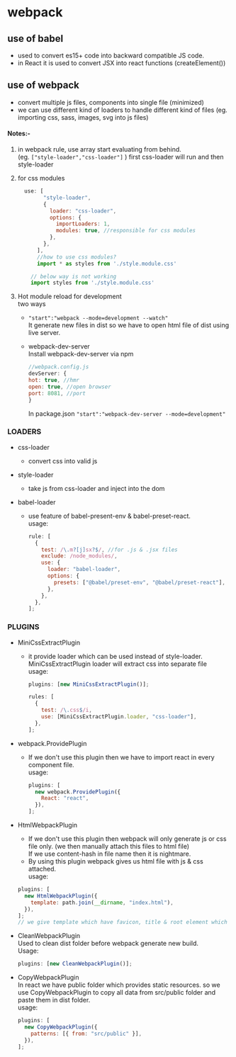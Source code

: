 # webpack

## use of babel

- used to convert es15+ code into backward compatible JS code.
- in React it is used to convert JSX into react functions (createElement())

## use of webpack

- convert multiple js files, components into single file (minimized)
- we can use different kind of loaders to handle different kind of files (eg. importing css, sass, images, svg into js files)

#### Notes:-

1.  in webpack rule, use array start evaluating from behind. <br/>
    (eg. `["style-loader","css-loader"]` ) first css-loader will run and then style-loader
2.  for css modules

    ```js
      use: [
            "style-loader",
            {
              loader: "css-loader",
              options: {
                importLoaders: 1,
                modules: true, //responsible for css modules
              },
            },
          ],
          //how to use css modules?
          import * as styles from './style.module.css'

        // below way is not working
        import styles from './style.module.css'
    ```

3.  Hot module reload for development<br/>
    two ways

    - `"start":"webpack --mode=development --watch"`<br/>
      It generate new files in dist so we have to open html file of dist using live server.
    - webpack-dev-server<br/>
      Install webpack-dev-server via npm

      ```js
      //webpack.config.js
      devServer: {
      hot: true, //hmr
      open: true, //open browser
      port: 8081, //port
      }
      ```

      In package.json `"start":"webpack-dev-server --mode=development"`

### LOADERS

- css-loader
  - convert css into valid js
- style-loader
  - take js from css-loader and inject into the dom
- babel-loader

  - use feature of babel-present-env & babel-preset-react.<br/>
    usage:

    ```js
    rule: [
      {
        test: /\.m?[j]sx?$/, //for .js & .jsx files
        exclude: /node_modules/,
        use: {
          loader: "babel-loader",
          options: {
            presets: ["@babel/preset-env", "@babel/preset-react"],
          },
        },
      },
    ];
    ```

### PLUGINS

- MiniCssExtractPlugin

  - it provide loader which can be used instead of style-loader.<br/>
    MiniCssExtractPlugin loader will extract css into separate file<br/>
    usage:

    ```js
    plugins: [new MiniCssExtractPlugin()];

    rules: [
      {
        test: /\.css$/i,
        use: [MiniCssExtractPlugin.loader, "css-loader"],
      },
    ];
    ```

- webpack.ProvidePlugin
  - If we don't use this plugin then we have to import react in every component file.<br/>
    usage:
    ```js
    plugins: [
      new webpack.ProvidePlugin({
        React: "react",
      }),
    ];
    ```
- HtmlWebpackPlugin
  - If we don't use this plugin then webpack will only generate js or css file only. (we then manually attach this files to html file)<br/>
    If we use content-hash in file name then it is nightmare.
  - By using this plugin webpack gives us html file with js & css attached.<br/>
    usage:
  ```js
  plugins: [
    new HtmlWebpackPlugin({
      template: path.join(__dirname, "index.html"),
    }),
  ];
  // we give template which have favicon, title & root element which react needs.
  ```
- CleanWebpackPlugin<br/>
  Used to clean dist folder before webpack generate new build.<br/>
  Usage:
  ```js
  plugins: [new CleanWebpackPlugin()];
  ```
- CopyWebpackPlugin<br/>
  In react we have public folder which provides static resources.
  so we use CopyWebpackPlugin to copy all data from src/public folder and paste them in dist folder.<br/>
  usage:
  ```js
  plugins: [
    new CopyWebpackPlugin({
      patterns: [{ from: "src/public" }],
    }),
  ];
  ```
